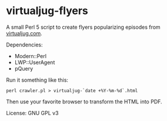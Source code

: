 # virtualjug-flyers

A small Perl 5 script to create flyers popularizing episodes from [virtualjug.com](http://virtualjug.com/).

Dependencies:

- Modern::Perl
- LWP::UserAgent
- pQuery

Run it something like this:

    perl crawler.pl > virtualjug-`date +%Y-%m-%d`.html

Then use your favorite browser to transform the HTML into PDF.

License: GNU GPL v3

